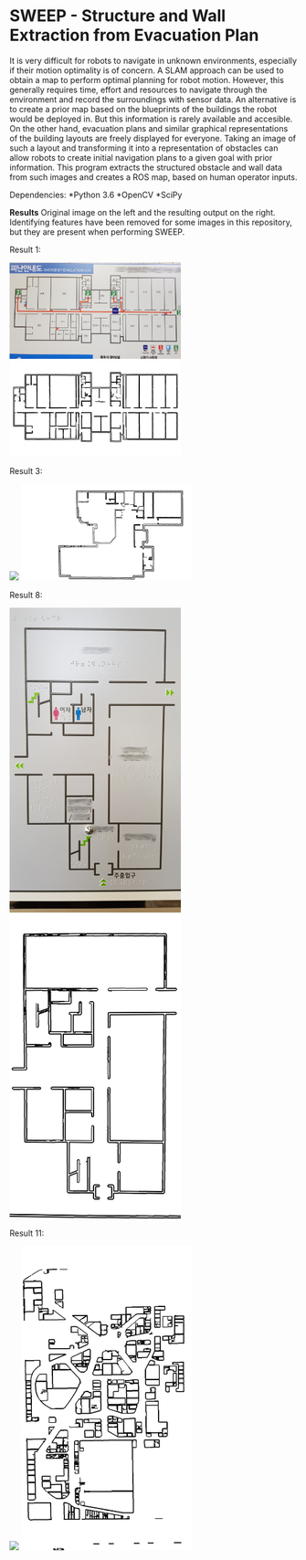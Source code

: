 # SWEEP - Structure and Wall Extraction from Evacuation Plan

It is very difficult for robots to navigate in unknown environments, especially if their motion optimality is of concern. A SLAM approach can be used to obtain a map to perform optimal planning for robot motion. However, this generally requires time, effort and resources to navigate through the environment and record the surroundings with sensor data. An alternative is to create a prior map based on the blueprints of the buildings the robot would be deployed in. But this information is rarely available and accesible. On the other hand, evacuation plans and similar graphical representations of the building layouts are freely displayed for everyone. Taking an image of such a layout and transforming it into a representation of obstacles can allow robots to create initial navigation plans to a given goal with prior information. This program extracts the structured obstacle and wall data from such images and creates a ROS map, based on human operator inputs.
 
Dependencies:
*Python 3.6
*OpenCV
*SciPy

**Results**
Original image on the left and the resulting output on the right. Identifying features have been removed for some images in this repository, but they are present when performing SWEEP.

Result 1:
<p float="left">
  <img src="https://github.com/reiniscimurs/SWEEP/blob/main/Results/f1.jpg" width="300" />
  <img src="https://github.com/reiniscimurs/SWEEP/blob/main/Results/res1.jpg" width="300" /> 
</p>

Result 3:
<p float="left">
  <img src="https://github.com/reiniscimurs/SWEEP/blob/main/Results/f3.jpg" width="300" />
  <img src="https://github.com/reiniscimurs/SWEEP/blob/main/Results/res3.jpg" width="300" /> 
</p>

Result 8:
<p float="left">
  <img src="https://github.com/reiniscimurs/SWEEP/blob/main/Results/f8.jpg" width="300" />
  <img src="https://github.com/reiniscimurs/SWEEP/blob/main/Results/res8.jpg" width="300" /> 
</p>

Result 11:
<p float="left">
  <img src="https://github.com/reiniscimurs/SWEEP/blob/main/Results/f11.jpg" width="300" />
  <img src="https://github.com/reiniscimurs/SWEEP/blob/main/Results/res11.jpg" width="300" /> 
</p>

